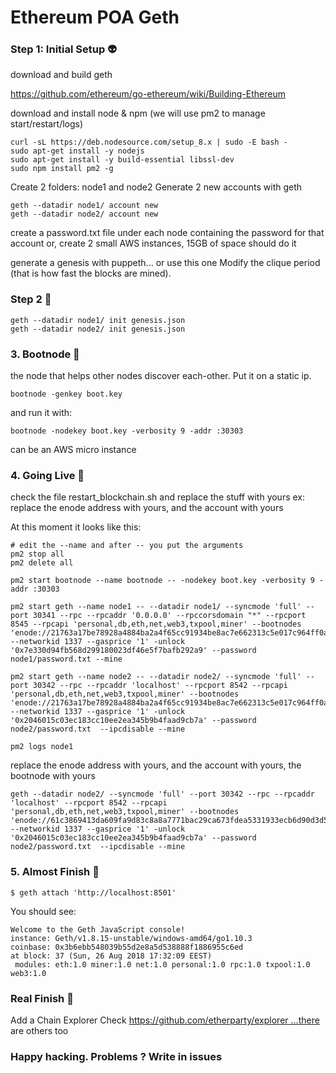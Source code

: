 # Ethereum POA Geth

### Step 1: Initial Setup :alien:

download and build geth

https://github.com/ethereum/go-ethereum/wiki/Building-Ethereum

download and install node & npm (we will use pm2 to manage start/restart/logs)

~~~~
curl -sL https://deb.nodesource.com/setup_8.x | sudo -E bash -
sudo apt-get install -y nodejs
sudo apt-get install -y build-essential libssl-dev
sudo npm install pm2 -g
~~~~

Create 2 folders: node1 and node2
Generate 2 new accounts with geth

~~~~
geth --datadir node1/ account new
geth --datadir node2/ account new
~~~~

create a password.txt file under each node containing the password for that account
or, create 2 small AWS instances, 15GB of space should do it

generate a genesis with puppeth... or use this one
Modify the clique period (that is how fast the blocks are mined).

### Step 2 :mushroom:

~~~~
geth --datadir node1/ init genesis.json
geth --datadir node2/ init genesis.json
~~~~

### 3. Bootnode :mushroom:

the node that helps other nodes discover each-other. Put it on a static ip.

~~~~
bootnode -genkey boot.key
~~~~

and run it with:

~~~~
bootnode -nodekey boot.key -verbosity 9 -addr :30303
~~~~

can be an AWS micro instance
### 4. Going Live :mushroom:

check the file restart_blockchain.sh and replace the stuff with yours
ex: replace the enode address with yours, and the account with yours

At this moment it looks like this:
~~~~
# edit the --name and after -- you put the arguments
pm2 stop all
pm2 delete all

pm2 start bootnode --name bootnode -- -nodekey boot.key -verbosity 9 -addr :30303

pm2 start geth --name node1 -- --datadir node1/ --syncmode 'full' --port 30341 --rpc --rpcaddr '0.0.0.0' --rpccorsdomain "*" --rpcport 8545 --rpcapi 'personal,db,eth,net,web3,txpool,miner' --bootnodes 'enode://21763a17be78928a4884ba2a4f65cc91934be8ac7e662313c5e017c964ff0ac4291c737881994470ef160793954c296195f2c050e599e566305ccae511559681@127.0.0.1:30303' --networkid 1337 --gasprice '1' -unlock '0x7e330d94fb568d299180023df46e5f7bafb292a9' --password node1/password.txt --mine

pm2 start geth --name node2 -- --datadir node2/ --syncmode 'full' --port 30342 --rpc --rpcaddr 'localhost' --rpcport 8542 --rpcapi 'personal,db,eth,net,web3,txpool,miner' --bootnodes 'enode://21763a17be78928a4884ba2a4f65cc91934be8ac7e662313c5e017c964ff0ac4291c737881994470ef160793954c296195f2c050e599e566305ccae511559681@127.0.0.1:30303' --networkid 1337 --gasprice '1' -unlock '0x2046015c03ec183cc10ee2ea345b9b4faad9cb7a' --password node2/password.txt  --ipcdisable --mine

pm2 logs node1
~~~~


replace the enode address with yours, and the account with yours, the bootnode with yours

~~~~
geth --datadir node2/ --syncmode 'full' --port 30342 --rpc --rpcaddr 'localhost' --rpcport 8542 --rpcapi 'personal,db,eth,net,web3,txpool,miner' --bootnodes 'enode://61c3869413da609fa9d83c8a8a7771bac29ca673fdea5331933ecb6d90d3d59e8065557a9b08bbc4ddd11196984ee963c7abe568e329c1a0a81789d872173fe0@127.0.0.1:30303' --networkid 1337 --gasprice '1' -unlock '0x2046015c03ec183cc10ee2ea345b9b4faad9cb7a' --password node2/password.txt  --ipcdisable --mine
~~~~

### 5. Almost Finish :mushroom:
~~~~
$ geth attach 'http://localhost:8501'
~~~~

You should see:

~~~~
Welcome to the Geth JavaScript console!
instance: Geth/v1.8.15-unstable/windows-amd64/go1.10.3
coinbase: 0x3b6ebb548039b55d2e8a5d538888f1886955c6ed
at block: 37 (Sun, 26 Aug 2018 17:32:09 EEST)
 modules: eth:1.0 miner:1.0 net:1.0 personal:1.0 rpc:1.0 txpool:1.0 web3:1.0
~~~~

### Real Finish :mushroom:

Add a Chain Explorer
Check https://github.com/etherparty/explorer …there are others too

### Happy hacking. Problems ? Write in issues



